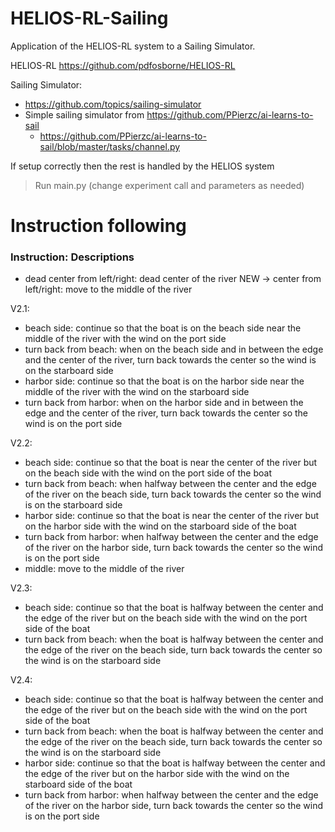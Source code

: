 # HELIOS-RL-Sailing

Application of the HELIOS-RL system to a Sailing Simulator.

HELIOS-RL
https://github.com/pdfosborne/HELIOS-RL

Sailing Simulator:
 - https://github.com/topics/sailing-simulator
 - Simple sailing simulator from https://github.com/PPierzc/ai-learns-to-sail
   - https://github.com/PPierzc/ai-learns-to-sail/blob/master/tasks/channel.py

If setup correctly then the rest is handled by the HELIOS system
> Run main.py (change experiment call and parameters as needed)

# Instruction following

### Instruction: Descriptions

- dead center from left/right: dead center of the river
  NEW -> center from left/right: move to the middle of the river

V2.1:
- beach side: continue so that the boat is on the beach side near the middle of the river with the wind on the port side
- turn back from beach: when on the beach side and in between the edge and the center of the river, turn back towards the center so the wind is on the starboard side
- harbor side: continue so that the boat is on the harbor side near the middle of the river with the wind on the starboard side
- turn back from harbor: when on the harbor side and in between the edge and the center of the river, turn back towards the center so the wind is on the port side

V2.2:
- beach side: continue so that the boat is near the center of the river but on the beach side with the wind on the port side of the boat
- turn back from beach: when halfway between the center and the edge of the river on the beach side, turn back towards the center so the wind is on the starboard side
- harbor side: continue so that the boat is near the center of the river but on the harbor side with the wind on the starboard side of the boat
- turn back from harbor: when halfway between the center and the edge of the river on the harbor side, turn back towards the center so the wind is on the port side
- middle: move to the middle of the river

V2.3:
- beach side: continue so that the boat is halfway between the center and the edge of the river but on the beach side with the wind on the port side of the boat
- turn back from beach: when the boat is halfway between the center and the edge of the river on the beach side, turn back towards the center so the wind is on the starboard side

V2.4:
- beach side: continue so that the boat is halfway between the center and the edge of the river but on the beach side with the wind on the port side of the boat
- turn back from beach: when the boat is halfway between the center and the edge of the river on the beach side, turn back towards the center so the wind is on the starboard side
- harbor side: continue so that the boat is halfway between the center and the edge of the river but on the harbor side with the wind on the starboard side of the boat
- turn back from harbor: when halfway between the center and the edge of the river on the harbor side, turn back towards the center so the wind is on the port side







